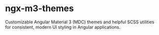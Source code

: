 # ngx-m3-themes
Customizable Angular Material 3 (MDC) themes and helpful SCSS utilities for consistent, modern UI styling in Angular applications.
